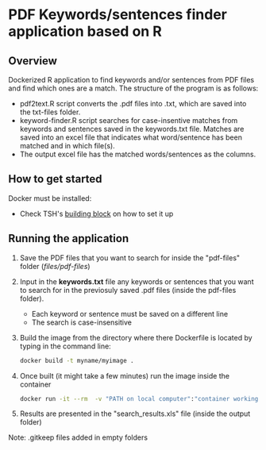 # PDF Keywords/sentences finder application based on R

## Overview
Dockerized R application to find keywords and/or sentences from PDF files and find which ones are a match. The structure of the program is as follows:
- pdf2text.R script converts the .pdf files into .txt, which are saved into the txt-files folder.
- keyword-finder.R script searches for case-insentive matches from keywords and sentences saved in the keywords.txt file. Matches are saved into an excel file that indicates what word/sentence has been matched and in which file(s).
- The output excel file has the matched words/sentences as the columns.

## How to get started
Docker must be installed:

- Check TSH's [building block](https://tilburgsciencehub.com/building-blocks/configure-your-computer/automation-and-workflows/docker/)
 on how to set it up
 
## Running the application

1. Save the PDF files that you want to search for inside the "pdf-files" folder (*files/pdf-files*)
2. Input in the **keywords.txt** file any keywords or sentences that you want to search for in the previosuly saved .pdf files (inside the pdf-files folder).
      - Each keyword or sentence must be saved on a different line
      - The search is case-insensitive

4. Build the image from the directory where there Dockerfile is located by typing in the command line:
      ```bash
      docker build -t myname/myimage .
      ```
4. Once built (it might take a few minutes) run the image inside the container
      ```bash
      docker run -it --rm  -v "PATH on local computer":"container working directory" myname/myimage
      ```
5. Results are presented in the "search_results.xls" file (inside the output folder)



Note: .gitkeep files added in empty folders

